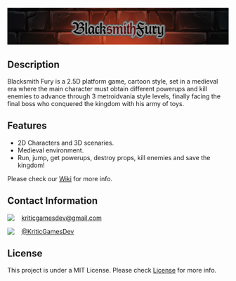 ![](WikiResources/banner.png)

## Description
Blacksmith Fury is a 2.5D platform game, cartoon style, set in a medieval era where the main character must obtain different powerups and kill enemies to advance through 3 metroidvania style levels, finally facing the final boss who conquered the kingdom with his army of toys.
## Features
* 2D Characters and 3D scenaries.
* Medieval environment.
* Run, jump, get powerups, destroy props, kill enemies and save the kingdom!

Please check our [Wiki](https://github.com/Kenjor97/KriticGamesProject/wiki) for more info.
## Contact Information
<img align="left" src="https://github.com/Kenjor97/KriticGamesProject/blob/master/WikiResources/gmail.png" width=32> kriticgamesdev@gmail.com

<img align="left" src="https://github.com/Kenjor97/KriticGamesProject/blob/master/WikiResources/twitter.png" width=32> [@KriticGamesDev](https://twitter.com/KriticGamesDev)

## License
This project is under a MIT License. Please check [License](https://github.com/Kenjor97/KriticGamesProject/blob/master/LICENSE) for more info.
